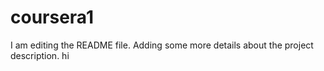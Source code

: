 # coursera1
I am editing the README file. Adding some more details about the project description.
hi
